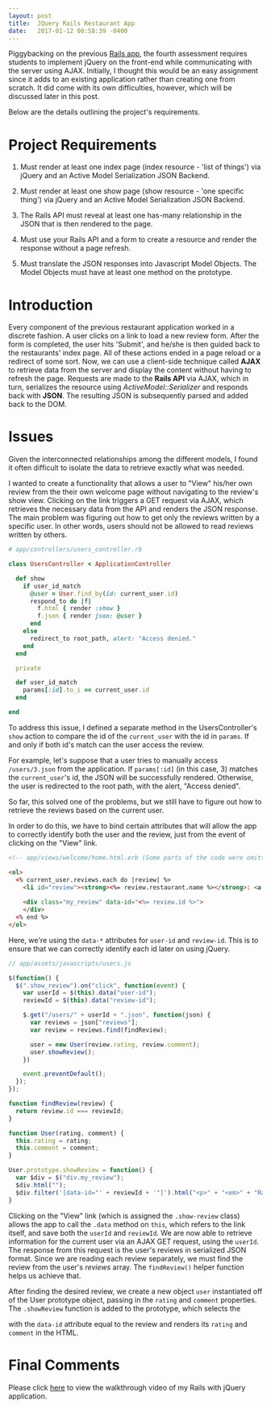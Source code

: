 ```yaml
---
layout: post
title:  JQuery Rails Restaurant App
date:   2017-01-12 00:58:39 -0400
---
```


Piggybacking on the previous [Rails app](http://aplee29.github.io/2016/10/22/rails_restaurant_app/), the fourth assessment requires students to implement jQuery on the front-end while communicating with the server using AJAX. Initially, I thought this would be an easy assignment since it adds to an existing application rather than creating one from scratch. It did come with its own difficulties, however, which will be discussed later in this post.

Below are the details outlining the project's requirements.

# Project Requirements
  1. Must render at least one index page (index resource - 'list of things') via jQuery and an Active Model Serialization JSON Backend.

  2. Must render at least one show page (show resource - 'one specific thing') via jQuery and an Active Model Serialization JSON Backend.

  3. The Rails API must reveal at least one has-many relationship in the JSON that is then rendered to the page.

  4. Must use your Rails API and a form to create a resource and render the response without a page refresh.

  5. Must translate the JSON responses into Javascript Model Objects. The Model Objects must have at least one method on the prototype.

# Introduction
Every component of the previous restaurant application worked in a discrete fashion. A user clicks on a link to load a new review form. After the form is completed, the user hits 'Submit', and he/she is then guided back to the restaurants' index page. All of these actions ended in a page reload or a redirect of some sort. Now, we can use a client-side technique called **AJAX** to retrieve data from the server and display the content without having to refresh the page. Requests are made to the **Rails API** via AJAX, which in turn, serializes the resource using *ActiveModel::Serializer* and responds back with **JSON**. The resulting JSON is subsequently parsed and added back to the DOM.

# Issues
Given the interconnected relationships among the different models, I found it often difficult to isolate the data to retrieve exactly what was needed.

I wanted to create a functionality that allows a user to "View" his/her own review from the their own welcome page without navigating to the review's show view. Clicking on the link triggers a GET request via AJAX, which retrieves the necessary data from the API and renders the JSON response. The main problem was figuring out how to get only the reviews written by a specific user. In other words, users should not be allowed to read reviews written by others.

```ruby
# app/controllers/users_controller.rb

class UsersController < ApplicationController

  def show
    if user_id_match
      @user = User.find_by(id: current_user.id)
      respond_to do |f|
        f.html { render :show }
        f.json { render json: @user }
      end
    else
      redirect_to root_path, alert: "Access denied."
    end
  end

  private

  def user_id_match
    params[:id].to_i == current_user.id
  end

end
```

To address this issue, I defined a separate method in the UsersController's `show` action to compare the id of the `current_user` with the id in `params`. If and only if both id's match can the user access the review.

For example, let's suppose that a user tries to manually access `/users/3.json` from the application. If `params[:id]` (in this case, 3) matches the `current_user`'s id, the JSON will be successfully rendered. Otherwise, the user is redirected to the root path, with the alert, "Access denied".

So far, this solved one of the problems, but we still have to figure out how to retrieve the reviews based on the current user. 

In order to do this, we have to bind certain attributes that will allow the app to correctly identify both the user and the review, just from the event of clicking on the "View" link.

```html
<!-- app/views/welcome/home.html.erb (Some parts of the code were omitted for simplicity) -->

<ol>
  <% current_user.reviews.each do |review| %>
    <li id="review"><strong><%= review.restaurant.name %></strong>: <a href="#" class="show_review" data-user-id="<%= current_user.id %>" data-review-id="<%= review.id %>">View</a></li>
    
    <div class="my_review" data-id="<%= review.id %>">
    </div>
  <% end %>   
</ol>

```

Here, we're using the `data-*` attributes for `user-id` and `review-id`. This is to ensure that we can correctly identify each id later on using jQuery. 

```javascript
// app/assets/javascripts/users.js

$(function() {
  $(".show_review").on("click", function(event) {
    var userId = $(this).data("user-id");
    reviewId = $(this).data("review-id");

    $.get("/users/" + userId + ".json", function(json) {
      var reviews = json["reviews"];
      var review = reviews.find(findReview);

      user = new User(review.rating, review.comment);
      user.showReview();
    })

    event.preventDefault();
  });
});

function findReview(review) {
  return review.id === reviewId;
}

function User(rating, comment) {
  this.rating = rating;
  this.comment = comment;
}

User.prototype.showReview = function() {
  var $div = $("div.my_review");
  $div.html("");
  $div.filter('[data-id="' + reviewId + '"]').html("<p>" + "<em>" + "Rating: " + "</em>" + this.rating + "</p>" + "<p>" + this.comment + "</p>");
}
```

Clicking on the "View" link (which is assigned the `.show-review` class) allows the app to call the `.data` method on `this`, which refers to the link itself, and save both the `userId` and `reviewId`. We are now able to retrieve information for the current user via an AJAX GET request, using the `userId`. The response from this request is the user's reviews in serialized JSON format. Since we are reading each review separately, we must find the review from the user's *reviews* array. The `findReview()` helper function helps us achieve that.

After finding the desired review, we create a new object `user` instantiated off of the User prototype object, passing in the `rating` and `comment` properties. The `.showReview` function is added to the prototype, which selects the <div> with the `data-id` attribute equal to the review and renders its `rating` and `comment` in the HTML.

# Final Comments
Please click [here](https://www.youtube.com/watch?v=NWPBbP68j0A) to view the walkthrough video of my Rails with jQuery application. 